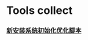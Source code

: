 Tools collect
======
### [新安装系统初始化优化脚本](https://github.com/nackman/tools/blob/master/system_init.sh)

